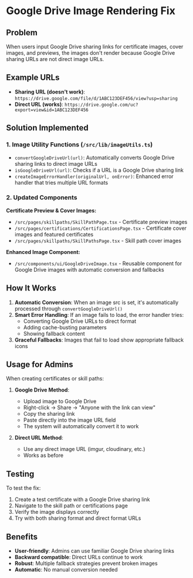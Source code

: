 # Google Drive Image Rendering Fix

## Problem
When users input Google Drive sharing links for certificate images, cover images, and previews, the images don't render because Google Drive sharing URLs are not direct image URLs.

## Example URLs
- **Sharing URL (doesn't work)**: `https://drive.google.com/file/d/1ABC123DEF456/view?usp=sharing`
- **Direct URL (works)**: `https://drive.google.com/uc?export=view&id=1ABC123DEF456`

## Solution Implemented

### 1. Image Utility Functions (`/src/lib/imageUtils.ts`)

- `convertGoogleDriveUrl(url)`: Automatically converts Google Drive sharing links to direct image URLs
- `isGoogleDriveUrl(url)`: Checks if a URL is a Google Drive sharing link
- `createImageErrorHandler(originalUrl, onError)`: Enhanced error handler that tries multiple URL formats

### 2. Updated Components

**Certificate Preview & Cover Images:**
- `/src/pages/skillpaths/SkillPathPage.tsx` - Certificate preview images
- `/src/pages/certifications/CertificationsPage.tsx` - Certificate cover images and featured certificates
- `/src/pages/skillpaths/SkillPathsPage.tsx` - Skill path cover images

**Enhanced Image Component:**
- `/src/components/ui/GoogleDriveImage.tsx` - Reusable component for Google Drive images with automatic conversion and fallbacks

## How It Works

1. **Automatic Conversion**: When an image src is set, it's automatically processed through `convertGoogleDriveUrl()`
2. **Smart Error Handling**: If an image fails to load, the error handler tries:
   - Converting Google Drive URLs to direct format
   - Adding cache-busting parameters
   - Showing fallback content
3. **Graceful Fallbacks**: Images that fail to load show appropriate fallback icons

## Usage for Admins

When creating certificates or skill paths:

1. **Google Drive Method**:
   - Upload image to Google Drive
   - Right-click → Share → "Anyone with the link can view"
   - Copy the sharing link
   - Paste directly into the image URL field
   - The system will automatically convert it to work

2. **Direct URL Method**:
   - Use any direct image URL (imgur, cloudinary, etc.)
   - Works as before

## Testing

To test the fix:
1. Create a test certificate with a Google Drive sharing link
2. Navigate to the skill path or certifications page
3. Verify the image displays correctly
4. Try with both sharing format and direct format URLs

## Benefits

- **User-friendly**: Admins can use familiar Google Drive sharing links
- **Backward compatible**: Direct URLs continue to work
- **Robust**: Multiple fallback strategies prevent broken images
- **Automatic**: No manual conversion needed